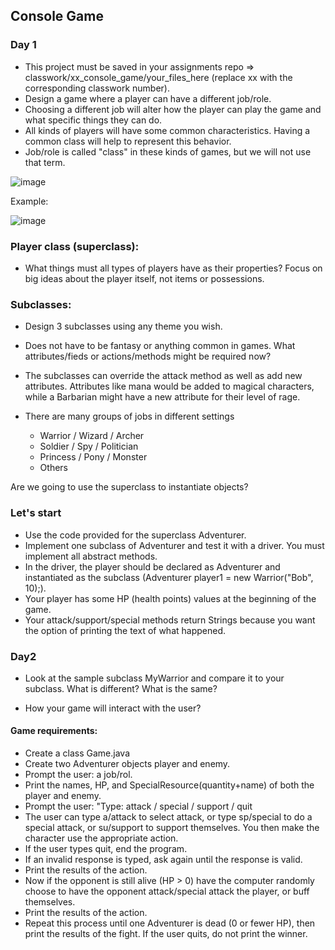## Console Game

### Day 1

* This project must be saved in your assignments repo => classwork/xx_console_game/your_files_here (replace xx with the corresponding classwork number).
* Design a game where a player can have a different job/role.
* Choosing a different job will alter how the player can play the game and what specific things they can do.
* All kinds of players will have some common characteristics. Having a common class will help to represent this behavior.
* Job/role is called "class" in these kinds of games, but we will not use that term.

![image](https://github.com/novillo-cs/apcsa_material/assets/123229891/53bbe3cd-604e-464c-88a3-eb37a78af754)

Example:

![image](https://github.com/novillo-cs/apcsa_material/assets/123229891/e13f82b2-85d9-481e-bd8d-242bb9a30035)

### Player class (superclass):
* What things must all types of players have as their properties? Focus on big ideas about the player itself, not items or possessions. 

### Subclasses:

* Design 3 subclasses using any theme you wish.

* Does not have to be fantasy or anything common in games. What attributes/fieds or actions/methods might be required now?

* The subclasses can override the attack method as well as add new attributes. Attributes like mana would be added to magical characters, while a Barbarian might have a new attribute for their level of rage.

* There are many groups of jobs in different settings

    * Warrior / Wizard / Archer
    * Soldier / Spy / Politician
    * Princess / Pony / Monster
    * Others
 
Are we going to use the superclass to instantiate objects?

### Let's start

* Use the code provided for the superclass Adventurer.
* Implement one subclass of Adventurer and test it with a driver. You must implement all abstract methods.
* In the driver, the player should be declared as Adventurer and instantiated as the subclass (Adventurer player1 = new Warrior("Bob", 10);).
* Your player has some HP (health points) values at the beginning of the game.
* Your attack/support/special methods return Strings because you want the option of printing the text of what happened.

### Day2

* Look at the sample subclass MyWarrior and compare it to your subclass. What is different? What is the same?

* How your game will interact with the user? 

#### Game requirements:

* Create a class Game.java
* Create two Adventurer objects player and enemy.
* Prompt the user: a job/rol.
* Print the names, HP, and SpecialResource(quantity+name) of both the player and enemy.
* Prompt the user: "Type: attack / special / support / quit
* The user can type a/attack to select attack, or type sp/special to do a special attack, or su/support to support themselves. You then make the character use the appropriate action.
* If the user types quit, end the program.
* If an invalid response is typed, ask again until the response is valid.
* Print the results of the action.
* Now if the opponent is still alive (HP > 0) have the computer randomly choose to have the opponent attack/special attack the player, or buff themselves.
* Print the results of the action.
* Repeat this process until one Adventurer is dead (0 or fewer HP), then print the results of the fight. If the user quits, do not print the winner.